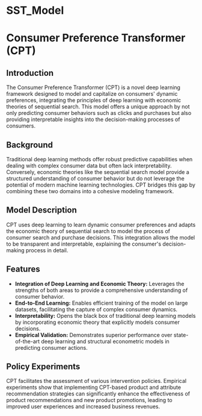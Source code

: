 # SST_Model
# Consumer Preference Transformer (CPT)

## Introduction

The Consumer Preference Transformer (CPT) is a novel deep learning framework designed to model and capitalize on consumers' dynamic preferences, integrating the principles of deep learning with economic theories of sequential search. This model offers a unique approach by not only predicting consumer behaviors such as clicks and purchases but also providing interpretable insights into the decision-making processes of consumers.

## Background

Traditional deep learning methods offer robust predictive capabilities when dealing with complex consumer data but often lack interpretability. Conversely, economic theories like the sequential search model provide a structured understanding of consumer behavior but do not leverage the potential of modern machine learning technologies. CPT bridges this gap by combining these two domains into a cohesive modeling framework.

## Model Description

CPT uses deep learning to learn dynamic consumer preferences and adapts the economic theory of sequential search to model the process of consumer search and purchase decisions. This integration allows the model to be transparent and interpretable, explaining the consumer's decision-making process in detail.

## Features

- **Integration of Deep Learning and Economic Theory:** Leverages the strengths of both areas to provide a comprehensive understanding of consumer behavior.
- **End-to-End Learning:** Enables efficient training of the model on large datasets, facilitating the capture of complex consumer dynamics.
- **Interpretability:** Opens the black box of traditional deep learning models by incorporating economic theory that explicitly models consumer decisions.
- **Empirical Validation:** Demonstrates superior performance over state-of-the-art deep learning and structural econometric models in predicting consumer actions.

## Policy Experiments

CPT facilitates the assessment of various intervention policies. Empirical experiments show that implementing CPT-based product and attribute recommendation strategies can significantly enhance the effectiveness of product recommendations and new product promotions, leading to improved user experiences and increased business revenues.
